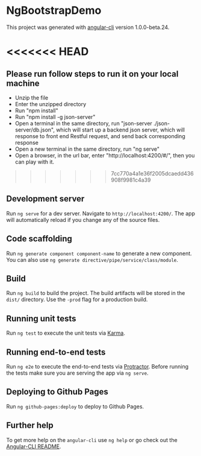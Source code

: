 # NgBootstrapDemo

This project was generated with [angular-cli](https://github.com/angular/angular-cli) version 1.0.0-beta.24.

<<<<<<< HEAD
=======
## Please run follow steps to run it on your local machine
* Unzip the file
* Enter the unzipped directory
* Run "npm install"
* Run "npm install -g json-server"
* Open a terminal in the same directory, run "json-server ./json-server/db.json", which will start up a backend json server, which will response to front end Restful request, and send back corresponding response
* Open a new terminal in the same directory, run "ng serve"
* Open a browser, in the url bar, enter "http://localhost:4200/#/", then you can play with it.

>>>>>>> 7cc770a4a1e36f2005dcaedd436908f9981c4a39
## Development server
Run `ng serve` for a dev server. Navigate to `http://localhost:4200/`. The app will automatically reload if you change any of the source files.

## Code scaffolding

Run `ng generate component component-name` to generate a new component. You can also use `ng generate directive/pipe/service/class/module`.

## Build

Run `ng build` to build the project. The build artifacts will be stored in the `dist/` directory. Use the `-prod` flag for a production build.

## Running unit tests

Run `ng test` to execute the unit tests via [Karma](https://karma-runner.github.io).

## Running end-to-end tests

Run `ng e2e` to execute the end-to-end tests via [Protractor](http://www.protractortest.org/).
Before running the tests make sure you are serving the app via `ng serve`.

## Deploying to Github Pages

Run `ng github-pages:deploy` to deploy to Github Pages.

## Further help

To get more help on the `angular-cli` use `ng help` or go check out the [Angular-CLI README](https://github.com/angular/angular-cli/blob/master/README.md).
